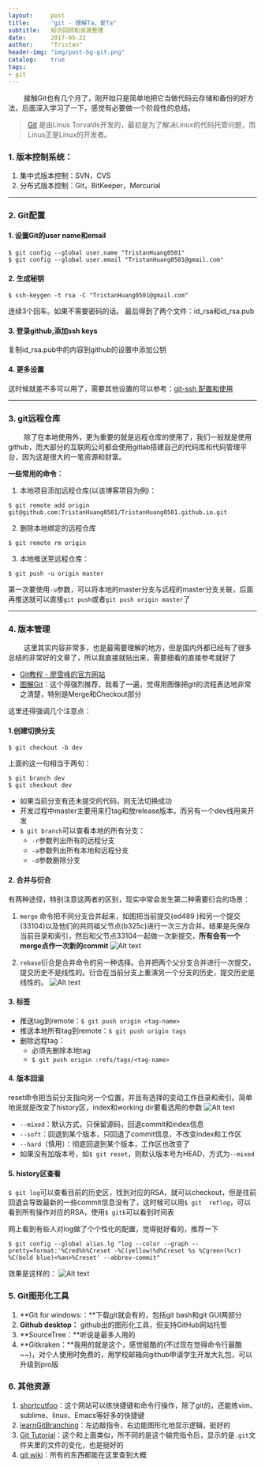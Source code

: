 ```yaml
---
layout:     post
title:      "git - 理解Ta，爱Ta"
subtitle:   知识回顾和资源整理
date:       2017-05-22
author:     "Tristan"
header-img: "img/post-bg-git.png"
catalog:    true
tags:
- git
---
```



&#160; &#160; &#160; &#160; 接触Git也有几个月了，刚开始只是简单地把它当做代码云存储和备份的好方法，后面深入学习了一下，感觉有必要做一个阶段性的总结。

> [Git](git-scm.com) 是由Linus Torvalds开发的，最初是为了解决Linux的代码托管问题，而Linus正是Linux的开发者。

### 1. 版本控制系统：

1. 集中式版本控制：SVN，CVS
2. 分布式版本控制：Git，BitKeeper，Mercurial

-----

### 2. Git配置

#### 1. 设置Git的user name和email
```
$ git config --global user.name "TristanHuang0501"
$ git config --global user.email "TristanHuang0501@gmail.com"
```

#### 2. 生成秘钥
```
$ ssh-keygen -t rsa -C "TristanHuang0501@gmail.com"
```
连续3个回车。如果不需要密码的话。
最后得到了两个文件：id_rsa和id_rsa.pub

#### 3. 登录github,添加ssh keys
复制id_rsa.pub中的内容到github的设置中添加公钥

#### 4. 更多设置
这时候就差不多可以用了，需要其他设置的可以参考：[git-ssh 配置和使用](https://segmentfault.com/a/1190000002645623)

---

### 3. git远程仓库
&#160; &#160; &#160; &#160; 除了在本地使用外，更为重要的就是远程仓库的使用了，我们一般就是使用github，而大部分的互联网公司都会使用gitlab搭建自己的代码库和代码管理平台，因为这是很大的一笔资源和财富。

**一些常用的命令：**
1. 本地项目添加远程仓库(以该博客项目为例)：
```
$ git remote add origin git@github.com:TristanHuang0501/TristanHuang0501.github.io.git
```
2. 删除本地绑定的远程仓库
```
$ git remote rm origin
```
3. 本地推送至远程仓库：
```
$ git push -u origin master
```
 第一次要使用`-u`参数，可以将本地的master分支与远程的master分支关联，后面再推送就可以直接`git push`或者`git push origin master`了

------

### 4. 版本管理
&#160; &#160; &#160; &#160; 这里其实内容非常多，也是最需要理解的地方，但是国内外都已经有了很多总结的非常好的文章了，所以我直接就贴出来，需要细看的直接参考就好了
- [Git教程 - 廖雪峰的官方网站](http://www.liaoxuefeng.com/wiki/0013739516305929606dd18361248578c67b8067c8c017b000)
- [图解Git](http://marklodato.github.io/visual-git-guide/index-zh-cn.html)：这个得强烈推荐，我看了一遍，觉得用图像把git的流程表达地非常之清楚，特别是Merge和Checkout部分


这里还得强调几个注意点：
#### 1.创建切换分支
```
$ git checkout -b dev
```
上面的这一句相当于两句：
```
$ git branch dev
$ git checkout dev
```
- 如果当前分支有还未提交的代码，则无法切换成功
- 开发过程中master主要用来打tag和放release版本，而另有一个dev线用来开发
- `$ git branch`可以查看本地的所有分支：
	- `-r`参数列出所有的远程分支
	- `-a`参数列出所有本地和远程分支
	- `-d`参数删除分支

#### 2.  合并与衍合
有两种途径，特别注意这两者的区别，现实中常会发生第二种需要衍合的场景：
1. `merge` 命令把不同分支合并起来，如图把当前提交(ed489 )和另一个提交(33104)以及他们的共同祖父节点(b325c)进行一次三方合并。结果是先保存当前目录和索引，然后和父节点33104一起做一次新提交，**所有会有一个merge点作一次新的commit**
![Alt text](http://oqcr9s3uf.bkt.clouddn.com/post-mt-merge.png)

2. `rebase`衍合是合并命令的另一种选择。合并把两个父分支合并进行一次提交，提交历史不是线性的。衍合在当前分支上重演另一个分支的历史，提交历史是线性的。 
![Alt text](http://oqcr9s3uf.bkt.clouddn.com/post-mt-rebase.png)

#### 3. 标签
- 推送tag到remote：`$ git push origin <tag-name>`
- 推送本地所有tag到remote：`$ git push origin tags`
- 删除远程tag：
	- 必须先删除本地tag
	- `$ git push origin :refs/tags/<tag-name>`


#### 4. 版本回滚
reset命令把当前分支指向另一个位置，并且有选择的变动工作目录和索引。简单地说就是改变了history区，index和working dir要看选用的参数
![Alt text](http://oqcr9s3uf.bkt.clouddn.com/post-mt-reset.png)
- `--mixed`：默认方式，只保留源码，回退commit和index信息
- `--soft`：回退到某个版本，只回退了commit信息，不改变index和工作区
- `--hard`（慎用）：彻底回退到某个版本，工作区也改变了
- 如果没有加版本号，如`$ git reset`，则默认版本号为HEAD，方式为`--mixed`

#### 5. history区查看
`$ git log`可以查看目前的历史区，找到对应的RSA，就可以checkout，但是往前回退会导致最新的一些commit信息没有了，这时候可以用`$ git  reflog`，可以看到所有操作对应的RSA，使用`$ gitk`可以看到时间表

网上看到有些人对log做了个个性化的配置，觉得挺好看的，推荐一下
```
$ git config --global alias.lg "log --color --graph --pretty=format:'%Cred%h%Creset -%C(yellow)%d%Creset %s %Cgreen(%cr) %C(bold blue)<%an>%Creset' --abbrev-commit"
```
效果是这样的：
![Alt text](http://oqcr9s3uf.bkt.clouddn.com/post-mt-log.png)


### 5. Git图形化工具
1. **Git for windows:：**下载git就会有的，包括git bash和git GUI两部分
2. **Github desktop：** github出的图形化工具，但支持GitHub网站托管
3. **SourceTree：**听说是最多人用的
4. **Gitkraken：**我用的就是这个，感觉挺酷的(不过现在觉得命令行最酷~~)，对个人使用时免费的，用学校邮箱向github申请学生开发大礼包，可以升级到pro版


### 6. 其他资源
1. [shortcutfoo](https://www.shortcutfoo.com/)：这个网站可以练快捷键和命令行操作，除了git的，还能练vim、sublime、linux、Emacs等好多的快捷键
2. [learnGitBranching](http://learngitbranching.js.org/)：左边敲指令，右边能图形化地显示逻辑，挺好的
3. [Git Tutorial](https://try.github.io/levels/1/challenges/2)：这个和上面类似，所不同的是这个输完指令后，显示的是`.git`文件夹里的文件的变化，也是挺好的
4. [git wiki](https://git.wiki.kernel.org/index.php/Main_Page)：所有的东西都能在这里查到大概